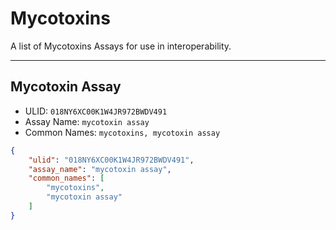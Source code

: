 # Mycotoxins
A list of Mycotoxins Assays for use in interoperability.

----------------------------------------

## Mycotoxin Assay

* ULID: `018NY6XC00K1W4JR972BWDV491`
* Assay Name: `mycotoxin assay`
* Common Names: `mycotoxins, mycotoxin assay`
```json
{
    "ulid": "018NY6XC00K1W4JR972BWDV491",
    "assay_name": "mycotoxin assay",
    "common_names": [
        "mycotoxins",
        "mycotoxin assay"
    ]
}
```

